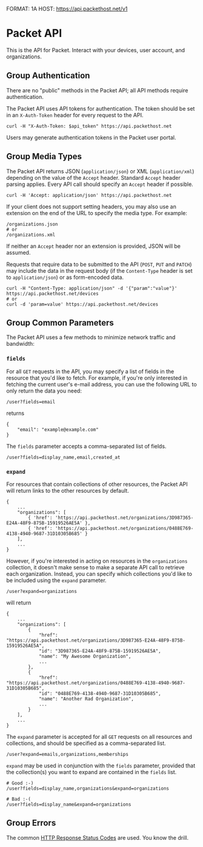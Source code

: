 FORMAT: 1A
HOST: https://api.packethost.net/v1

# Packet API

This is the API for Packet. Interact with your devices, user account, and
organizations.

## Group Authentication

There are no "public" methods in the Packet API; all API methods require
authentication.

The Packet API uses API tokens for authentication. The token should be set in
an `X-Auth-Token` header for every request to the API.

    curl -H "X-Auth-Token: $api_token" https://api.packethost.net

Users may generate authentication tokens in the Packet user portal.

## Group Media Types

The Packet API returns JSON (`application/json`) or XML (`application/xml`)
depending on the value of the `Accept` header. Standard `Accept` header
parsing applies. Every API call should specify an `Accept` header if
possible.

    curl -H 'Accept: application/json' https://api.packethost.net

If your client does not support setting headers, you may also use an extension
on the end of the URL to specify the media type. For example:

    /organizations.json
    # or
    /organizations.xml

If neither an `Accept` header nor an extension is provided, JSON will be
assumed.

Requests that require data to be submitted to the API (`POST`, `PUT` and `PATCH`)
may include the data in the request body (if the `Content-Type` header is set to
`application/json`) or as form-encoded data.

	curl -H "Content-Type: application/json" -d '{"param":"value"}' https://api.packethost.net/devices
	# or
	curl -d 'param=value' https://api.packethost.net/devices

## Group Common Parameters

The Packet API uses a few methods to minimize network traffic and bandwidth:

### `fields`

For all `GET` requests in the API, you may specify a list of fields in the
resource that you'd like to fetch. For example, if you're only interested in
fetching the current user's e-mail address, you can use the following URL to
only return the data you need:

    /user?fields=email

returns

    {
        "email": "example@example.com"
    }

The `fields` parameter accepts a comma-separated list of fields.

    /user?fields=display_name,email,created_at

### `expand`

For resources that contain collections of other resources, the Packet API will
return links to the other resources by default.

    {
        ...
        "organizations": [
            { 'href': 'https://api.packethost.net/organizations/3D987365-E24A-48F9-875B-15919526AE5A' },
            { 'href': 'https://api.packethost.net/organizations/0488E769-4138-4940-9687-31D10305B685' }
        ],
        ...
    }

However, if you're interested in acting on resources in the `organizations`
collection, it doesn't make sense to make a separate API call to retrieve each
organization. Instead, you can specify which collections you'd like to be
included using the `expand` parameter.

    /user?expand=organizations

will return

    {
        ...
        "organizations": [
            {
                "href": "https://api.packethost.net/organizations/3D987365-E24A-48F9-875B-15919526AE5A",
                "id": "3D987365-E24A-48F9-875B-15919526AE5A",
                "name": "My Awesome Organization",
                ...
            },
            {
                "href": "https://api.packethost.net/organizations/0488E769-4138-4940-9687-31D10305B685",
                "id": "0488E769-4138-4940-9687-31D10305B685",
                "name": "Another Rad Organization",
                ...
            }
        ],
        ...
    }

The `expand` parameter is accepted for all `GET` requests on all resources and
collections, and should be specified as a comma-separated list.

    /user?expand=emails,organizations,memberships

`expand` may be used in conjunction with the `fields` parameter, provided that
the collection(s) you want to expand are contained in the `fields` list.

	# Good :-)
	/user?fields=display_name,organizations&expand=organizations

	# Bad :-(
	/user?fields=display_name&expand=organizations

## Group Errors

The common [HTTP Response Status Codes](http://httpstatus.es) are used. You
know the drill.
